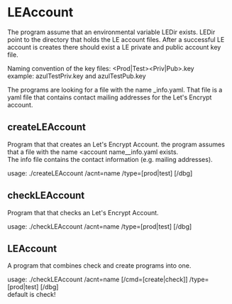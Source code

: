 # LEAccount

The program assume that an environmental variable LEDir exists.
LEDir point to the directory that holds the LE account files.
After a successful LE account is creates there should exist a LE private and public account key file.  

Naming convention of the key files: <LE account name><Prod|Test><Priv|Pub>.key  
example: azulTestPriv.key and azulTestPub.key

The programs are looking for a file with the name <accountname>_info.yaml. That file is a yaml file that contains contact mailing addresses
for the Let's Encrypt account.



## createLEAccount

Program that that creates an Let's Encrypt Account. the program assumes that a file with the name <account name__info.yaml exists.  
The info file contains the contact information (e.g. mailing addresses).  

usage: ./createLEAccount /acnt=name /type=[prod|test] [/dbg]  

## checkLEAccount

Program that that checks an Let's Encrypt Account.  

usage: ./checkLEAccount /acnt=name /type=[prod|test] [/dbg]  

## LEAccount

A program that combines check and create programs into one.  

usage: ./checkLEAccount /acnt=name [/cmd=[create|check]] /type=[prod|test] [/dbg]  
default is check!  
